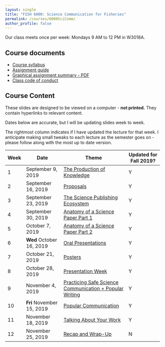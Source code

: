 ```yaml
---
layout: single
title: "FISH 6000: Science Communication for Fisheries"
permalink: /courses/6000SciComm/
author_profile: false
---
```


Our class meets once per week: Mondays 9 AM to 12 PM in W3018A.

## Course documents 
- [Course syllabus](/courses/6000SciComm/6000Syllabus/) 
- [Assignment guide](/courses/6000SciComm/FISH6000Assignmentguide/) 
- [Graphical assignment summary - PDF](/assets/images/GraphicalSummary.pdf)
- [Class code of conduct](/courses/coursesCodeofConduct/) 

## Course Content

These slides are designed to be viewed on a computer - **not printed.** They contain hyperlinks to relevant content.

Dates below are accurate, but I will be updating slides week to week.

The rightmost column indicates if I have updated the lecture for that week. I anticipate making small tweaks to each lecture as the semester goes on - please follow along with the most up to date version.

| **Week**  | **Date** | **Theme**  | **Updated for Fall 2019?** |
|-----------|------------|-------------|---|
|1| September 9, 2019 | [The Production of Knowledge](/courses/6000SciComm/FISH6000Week1/) | Y |
|2| September 16, 2019 | [Proposals](/courses/6000SciComm/6000Week2/) | Y |
|3| September 23, 2019 | [The Science Publishing Ecosystem](/courses/6000SciComm/6000Week3/) | Y |
|4| September 30, 2019 | [Anatomy of a Science Paper Part 1](/courses/6000SciComm/6000Week4/) | Y | 
|5| October 7, 2019 | [Anatomy of a Science Paper Part 2](/courses/6000SciComm/6000Week5/) | Y |
|6| **Wed** October 16, 2019 | [Oral Presentations](/courses/6000SciComm/6000Week6) | Y | 
|7| October 21, 2019 | [Posters](/courses/6000SciComm/6000Week7) | Y |
|8| October 28, 2019 |  [Presentation Week](/courses/6000SciComm/6000Week8) | Y |
|9| November 4, 2019 | [Practicing Safe Science Communication + Popular Writing](/courses/6000SciComm/6000Week9) | Y |
|10| **Fri** November 15, 2019 | [Popular Communication](/courses/6000SciComm/6000Week10) | Y |
|11| November 18, 2019 | [Talking About Your Work](/courses/6000SciComm/6000Week11) | Y | 
|12| November 25, 2019 | [Recap and Wrap-Up](/courses/6000SciComm/6000Week12) | N |
